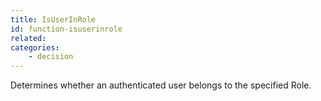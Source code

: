 ```yaml
---
title: IsUserInRole
id: function-isuserinrole
related:
categories:
    - decision
---
```


Determines whether an authenticated user belongs to the
specified Role.
